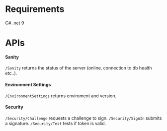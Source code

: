 # Requirements
C# .net 9

# APIs
#### Sanity
`/Sanity` returns the status of the server (online, connection to db health etc..).
#### Environment Settings
`/EnvironmentSettings` returns enviroment and version.
#### Security
`/Security/Challenge` requests a challenge to sign.
`/Security/SignIn` submits a signature.
`/Security/Test` tests if token is valid.
